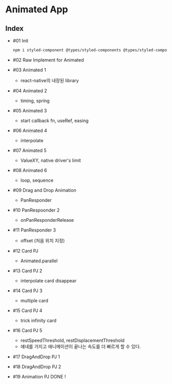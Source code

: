# Animated App

## Index

- #01 Init

  ```bash
  npm i styled-component @types/styled-components @types/styled-components-react-native
  ```

- #02 Raw Implement for Animated

- #03 Animated 1

  - react-native의 내장된 library

- #04 Animated 2

  - timing, spring

- #05 Animated 3

  - start callback fn, useRef, easing

- #06 Animated 4

  - interpolate

- #07 Animated 5

  - ValueXY, native driver's limit

- #08 Animated 6

  - loop, sequence

- #09 Drag and Drop Animation

  - PanResponder

- #10 PanRespoonder 2

  - onPanResponderRelease

- #11 PanResponder 3

  - offset (처음 위치 지정)

- #12 Card PJ

  - Animated.parallel

- #13 Card PJ 2

  - interpolate card disappear

- #14 Card PJ 3

  - multiple card

- #15 Card PJ 4

  - trick infinity card

- #16 Card PJ 5

  - restSpeedThreshold, restDisplacementThreshold
  - 얘네를 가지고 애니메이션이 끝나는 속도를 더 빠르게 할 수 있다.

- #17 DragAndDrop PJ 1

- #18 DragAndDrop PJ 2

- #19 Animation PJ DONE !
